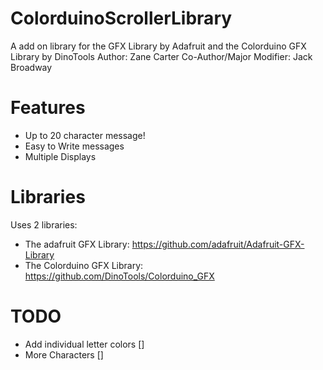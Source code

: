 ColorduinoScrollerLibrary
=========================

A add on library for the GFX Library by Adafruit and the Colorduino GFX Library by DinoTools                              Author: Zane Carter                                                                                                       Co-Author/Major Modifier: Jack Broadway

Features
========


- Up to 20 character message!
- Easy to Write messages
- Multiple Displays

Libraries
=========

Uses 2 libraries:

- The adafruit GFX Library: https://github.com/adafruit/Adafruit-GFX-Library
- The Colorduino GFX Library: https://github.com/DinoTools/Colorduino_GFX

TODO
====

- Add individual letter colors []
- More Characters []
